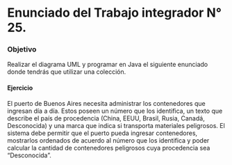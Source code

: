 # Enunciado del Trabajo integrador N° 25.


### Objetivo

Realizar el diagrama UML y programar en Java el siguiente enunciado donde tendrás que utilizar una colección.

#### Ejercicio

El puerto de Buenos Aires necesita administrar los contenedores que ingresan día a día. Estos poseen un número que los identifica, un texto que describe el país de procedencia (China, EEUU, Brasil, Rusia, Canadá, Desconocida) y una marca que indica si transporta materiales peligrosos. 
El sistema debe permitir que el puerto pueda ingresar contenedores, mostrarlos ordenados de acuerdo al número que los identifica y poder calcular la cantidad de contenedores peligrosos cuya procedencia sea “Desconocida”.
